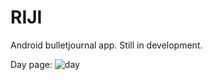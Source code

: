# RIJI

Android bulletjournal app. Still in development.

Day page:
![day](https://github.com/Nil-Cipher/RIJI/blob/master/Screenshot_20200122-173901_RIJI.jpg)
